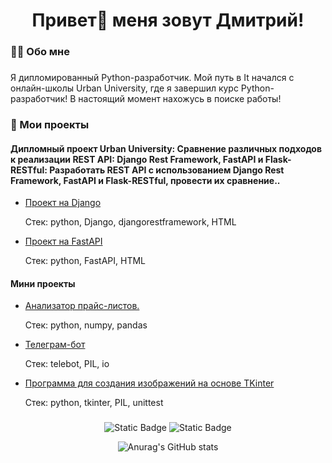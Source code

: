 ###

<h1 align="center">Привет👋 меня зовут Дмитрий!</h1>

###

<h3 align="left">👩‍💻  Обо мне</h3>

###

<p align="left">Я дипломированный Python-разработчик. Мой путь в It начался с онлайн-школы Urban University, где я завершил курс Python-разработчик! В настоящий момент нахожусь в поиске работы!<br>

###
<h3 align="left">📕 Мои проекты</h3>

<h4 align="left">Дипломный проект Urban University: Сравнение различных подходов к реализации REST API: Django Rest Framework, FastAPI и Flask-RESTful: Разработать REST API с использованием Django Rest Framework, FastAPI и Flask-RESTful, провести их сравнение..</h5>
  
- [Проект на Django](https://github.com/davidber81/Diplom_work/tree/main/student-work/drf)
 
  Стек: python, Django, djangorestframework, HTML
  
- [Проект на FastAPI](https://github.com/davidber81/Diplom_work/tree/main/student-work/fastapi)

  Стек: python, FastAPI, HTML

<h4 align="left">Мини проекты</h4>

- [Анализатор прайс-листов.](https://github.com/davidber81/Stock-analysis)

  Стек: python, numpy, pandas

- [Телеграм-бот](https://github.com/davidber81/Telegram-API.)

  Стек: telebot‎, PIL, io

- [Программа для создания изображений на основе TKinter](https://github.com/davidber81/TKinter)

  Стек: python, tkinter‎, PIL, unittest‎
  

###

<div align="center">


![Static Badge](https://img.shields.io/badge/py-python-blue?style=plastic&logo=%233776AB)
![Static Badge](https://img.shields.io/badge/-pytest-red?style=plastic&logo=pytest)

![Anurag's GitHub stats](https://github-readme-stats.vercel.app/api?username=davidber81&show_icons=true&theme=radical)
